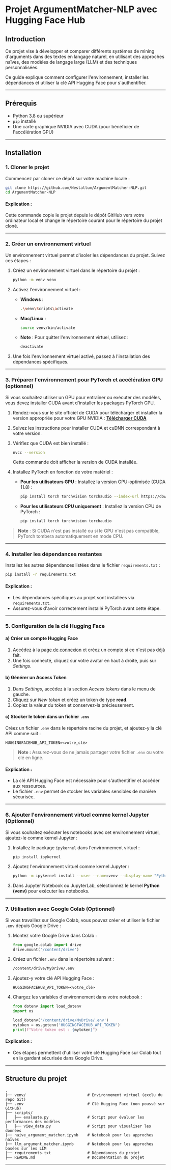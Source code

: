 # Projet ArgumentMatcher-NLP avec Hugging Face Hub

## Introduction
Ce projet vise à développer et comparer différents systèmes de mining d'arguments dans des textes en langage naturel, en utilisant des approches naïves, des modèles de langage large (LLM) et des techniques personnalisées.

Ce guide explique comment configurer l'environnement, installer les dépendances et utiliser la clé API Hugging Face pour s'authentifier.

---

## Prérequis
- Python 3.8 ou supérieur
- `pip` installé
- Une carte graphique NVIDIA avec CUDA (pour bénéficier de l'accélération GPU)

---

## Installation

### 1. Cloner le projet
Commencez par cloner ce dépôt sur votre machine locale :
```bash
git clone https://github.com/Nestallum/ArgumentMatcher-NLP.git
cd ArgumentMatcher-NLP
```

#### **Explication** :
Cette commande copie le projet depuis le dépôt GitHub vers votre ordinateur local et change le répertoire courant pour le répertoire du projet cloné.

---

### 2. Créer un environnement virtuel
Un environnement virtuel permet d'isoler les dépendances du projet. Suivez ces étapes :

1. Créez un environnement virtuel dans le répertoire du projet :
   ```bash
   python -m venv venv
   ```

2. Activez l'environnement virtuel :
   - **Windows** :
     ```bash
     .\venv\Scripts\activate
     ```
   - **Mac/Linux** :
     ```bash
     source venv/bin/activate
     ```
     
   - **Note** : Pour quitter l'environnement virtuel, utilisez :
      ```bash
      deactivate
      ```

3. Une fois l'environnement virtuel activé, passez à l'installation des dépendances spécifiques.

---

### 3. Préparer l'environnement pour PyTorch et accélération GPU (optionnel)

Si vous souhaitez utiliser un GPU pour entraîner ou exécuter des modèles, vous devez installer CUDA avant d'installer les packages PyTorch GPU.

1. Rendez-vous sur le site officiel de CUDA pour télécharger et installer la version appropriée pour votre GPU NVIDIA :
   [**Télécharger CUDA**](https://developer.nvidia.com/cuda-downloads)

2. Suivez les instructions pour installer CUDA et cuDNN correspondant à votre version.

3. Vérifiez que CUDA est bien installé :
   ```bash
   nvcc --version
   ```
   Cette commande doit afficher la version de CUDA installée.

4. Installez PyTorch en fonction de votre matériel :
   - **Pour les utilisateurs GPU** :
     Installez la version GPU-optimisée (CUDA 11.8) :
     ```bash
     pip install torch torchvision torchaudio --index-url https://download.pytorch.org/whl/cu118
     ```

   - **Pour les utilisateurs CPU uniquement** :
     Installez la version CPU de PyTorch :
     ```bash
     pip install torch torchvision torchaudio
     ```

> **Note** : Si CUDA n'est pas installé ou si le GPU n'est pas compatible, PyTorch tombera automatiquement en mode CPU.

---

### 4. Installer les dépendances restantes
Installez les autres dépendances listées dans le fichier `requirements.txt` :
```bash
pip install -r requirements.txt
```

#### **Explication** :
- Les dépendances spécifiques au projet sont installées via `requirements.txt`.
- Assurez-vous d'avoir correctement installé PyTorch avant cette étape.

---

### 5. Configuration de la clé Hugging Face

#### a) Créer un compte Hugging Face
1. Accédez à la [page de connexion](https://huggingface.co/login) et créez un compte si ce n'est pas déjà fait.
2. Une fois connecté, cliquez sur votre avatar en haut à droite, puis sur *Settings*.

#### b) Générer un **Access Token**
1. Dans *Settings*, accédez à la section *Access tokens* dans le menu de gauche.
2. Cliquez sur *New token* et créez un token de type **read**.
3. Copiez la valeur du token et conservez-la précieusement.

#### c) Stocker le token dans un fichier `.env`
Créez un fichier `.env` dans le répertoire racine du projet, et ajoutez-y la clé API comme suit :
```env
HUGGINGFACEHUB_API_TOKEN=<votre_clé>
```

> **Note :** Assurez-vous de ne jamais partager votre fichier `.env` ou votre clé en ligne.

#### **Explication** :
- La clé API Hugging Face est nécessaire pour s'authentifier et accéder aux ressources.
- Le fichier `.env` permet de stocker les variables sensibles de manière sécurisée.

---

### 6. Ajouter l'environnement virtuel comme kernel Jupyter (Optionnel)
Si vous souhaitez exécuter les notebooks avec cet environnement virtuel, ajoutez-le comme kernel Jupyter :

1. Installez le package `ipykernel` dans l'environnement virtuel :
   ```bash
   pip install ipykernel
   ```

2. Ajoutez l'environnement virtuel comme kernel Jupyter :
   ```bash
   python -m ipykernel install --user --name=venv --display-name "Python (venv)"
   ```

3. Dans Jupyter Notebook ou JupyterLab, sélectionnez le kernel **Python (venv)** pour exécuter les notebooks.

---

### 7. Utilisation avec Google Colab (Optionnel)
Si vous travaillez sur Google Colab, vous pouvez créer et utiliser le fichier `.env` depuis Google Drive :

1. Montez votre Google Drive dans Colab :
   ```python
   from google.colab import drive
   drive.mount('/content/drive')
   ```

2. Créez un fichier `.env` dans le répertoire suivant :
   ```bash
   /content/drive/MyDrive/.env
   ```

3. Ajoutez-y votre clé API Hugging Face :
   ```env
   HUGGINGFACEHUB_API_TOKEN=<votre_clé>
   ```

4. Chargez les variables d'environnement dans votre notebook :
   ```python
   from dotenv import load_dotenv
   import os

   load_dotenv('/content/drive/MyDrive/.env')
   mytoken = os.getenv('HUGGINGFACEHUB_API_TOKEN')
   print(f"Votre token est : {mytoken}")
   ```

#### **Explication** :
- Ces étapes permettent d'utiliser votre clé Hugging Face sur Colab tout en la gardant sécurisée dans Google Drive.

---

## Structure du projet
```
.
├── venv/                           # Environnement virtuel (exclu du repo Git)
├── .env                            # Clé Hugging Face (non poussé sur GitHub)
├── scripts/
│   ├── evaluate.py                 # Script pour évaluer les performances des modèles
│   ├── view_data.py                # Script pour visualiser les données
├── naive_argument_matcher.ipynb    # Notebook pour les approches naïves
├── llm_argument_matcher.ipynb      # Notebook pour les approches basées sur les LLM
├── requirements.txt                # Dépendances du projet
├── README.md                       # Documentation du projet
```
---
